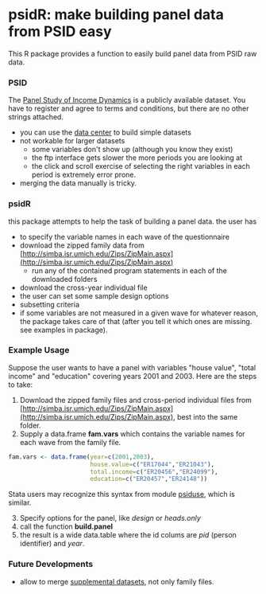 
# psidR: make building panel data from PSID easy

This R package provides a function to easily build panel data from PSID raw data.

### PSID

The [Panel Study of Income Dynamics](http://psidonline.isr.umich.edu/) is a publicly available dataset. You have to register and agree to terms and conditions, but there are no other strings attached. 

* you can use the [data center](http://simba.isr.umich.edu/default.aspx) to build simple datasets
* not workable for larger datasets
  * some variables don't show up (although you know they exist)
  * the ftp interface gets slower the more periods you are looking at
  * the click and scroll exercise of selecting the right variables in each period is extremely error prone. 
* merging the data manually is tricky.

### psidR

this package attempts to help the task of building a panel data. the user has 
* to specify the variable names in each wave of the questionnaire
* download the zipped family data from [http://simba.isr.umich.edu/Zips/ZipMain.aspx](http://simba.isr.umich.edu/Zips/ZipMain.aspx)
  * run any of the contained program statements in each of the downloaded folders
* download the cross-year individual file
* the user can set some sample design options
* subsetting criteria
* if some variables are not measured in a given wave for whatever reason, the package takes care of that (after you tell it which ones are missing. see examples in package).

### Example Usage

Suppose the user wants to have a panel with variables "house value", "total income" and "education" covering years 2001 and 2003. Here are the steps to take:

1. Download the zipped family files and cross-period individual files from [http://simba.isr.umich.edu/Zips/ZipMain.aspx](http://simba.isr.umich.edu/Zips/ZipMain.aspx), best into the same folder.
2. Supply a data.frame **fam.vars** which contains the variable names for each wave from the family file.

```r
fam.vars <- data.frame(year=c(2001,2003),
                       house.value=c("ER17044","ER21043"),
                       total.income=c("ER20456","ER24099"),
                       education=c("ER20457","ER24148"))
```

Stata users may recognize this syntax from module [psiduse](http://ideas.repec.org/c/boc/bocode/s457040.html), which is similar.

3. Specify options for the panel, like *design* or *heads.only*
4. call the function **build.panel**
5. the result is a wide data.table where the id colums are *pid* (person identifier) and *year*. 


### Future Developments

* allow to merge [supplemental datasets](http://simba.isr.umich.edu/Zips/zipSupp.aspx), not only family files.


